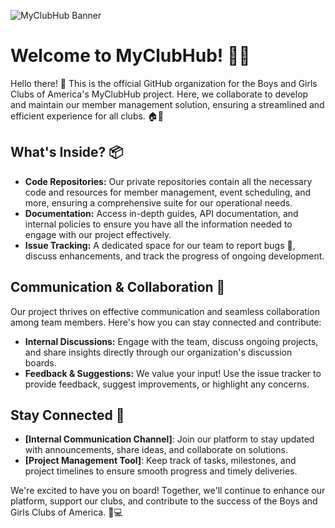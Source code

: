 ![MyClubHub Banner](https://static.wixstatic.com/media/eec0c6_1f0b3f88414d4c6e9e49731f575a882c~mv2.png/v1/fill/w_600,h_360,al_c,q_85,usm_0.66_1.00_0.01,enc_auto/MyClubHub_PNG%20-%20blue%20and%20white.png)

# Welcome to MyClubHub! 🚀🌟

Hello there! 👋 This is the official GitHub organization for the Boys and Girls Clubs of America's MyClubHub project. Here, we collaborate to develop and maintain our member management solution, ensuring a streamlined and efficient experience for all clubs. 🏠💙

## What's Inside? 📦

- **Code Repositories:** Our private repositories contain all the necessary code and resources for member management, event scheduling, and more, ensuring a comprehensive suite for our operational needs.
- **Documentation:** Access in-depth guides, API documentation, and internal policies to ensure you have all the information needed to engage with our project effectively.
- **Issue Tracking:** A dedicated space for our team to report bugs 🐞, discuss enhancements, and track the progress of ongoing development.

## Communication & Collaboration 🤝

Our project thrives on effective communication and seamless collaboration among team members. Here's how you can stay connected and contribute:

- **Internal Discussions:** Engage with the team, discuss ongoing projects, and share insights directly through our organization's discussion boards.
- **Feedback & Suggestions:** We value your input! Use the issue tracker to provide feedback, suggest improvements, or highlight any concerns.

## Stay Connected 📢

- **[Internal Communication Channel]**: Join our platform to stay updated with announcements, share ideas, and collaborate on solutions.
- **[Project Management Tool]**: Keep track of tasks, milestones, and project timelines to ensure smooth progress and timely deliveries.

We're excited to have you on board! Together, we'll continue to enhance our platform, support our clubs, and contribute to the success of the Boys and Girls Clubs of America. 🌟💻
